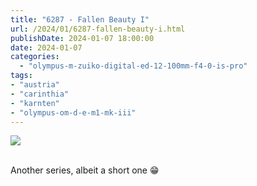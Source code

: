 ```yaml
---
title: "6287 - Fallen Beauty I"
url: /2024/01/6287-fallen-beauty-i.html
publishDate: 2024-01-07 18:00:00
date: 2024-01-07
categories:
  - "olympus-m-zuiko-digital-ed-12-100mm-f4-0-is-pro"
tags:
- "austria"
- "carinthia"
- "karnten"
- "olympus-om-d-e-m1-mk-iii"
---
```

<div class="container">
<div class="center"><a target="_blank" href="https://d25zfm9zpd7gm5.cloudfront.net/1200x1200/2020/20200619_093603_lr.jpg"><img class="webfeedsFeaturedVisual" src="https://d25zfm9zpd7gm5.cloudfront.net/0600x0600/2020/20200619_093603_lr.jpg" /></a></div>
</div>
<br />

Another series, albeit a short one :grin:
